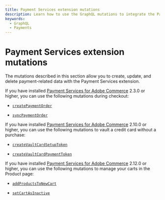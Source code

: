 ```yaml
---
title: Payment Services extension mutations
description: Learn how to use the GraphQL mutations to integrate the Payment Services extension.
keywords:
  - GraphQL
  - Payments
---
```


# Payment Services extension mutations

The mutations described in this section allow you to create, update, and delete payment-related data with the Payment Services extension.

If you have installed [Payment Services for Adobe Commerce](https://commercemarketplace.adobe.com/magento-payment-services.html) 2.3.0 or higher, you can use the following mutations during checkout:

* [`createPaymentOrder`](../mutations/create-payment-order.md)

* [`syncPaymentOrder`](../mutations/sync-payment-order.md)

If you have installed [Payment Services for Adobe Commerce](https://commercemarketplace.adobe.com/magento-payment-services.html) 2.10.0 or higher, you can use the following mutations to vault a credit card without a purchase:

* [`createVaultCardSetupToken`](../mutations/create-vault-card-setup-token.md)

* [`createVaultCardPaymentToken`](../mutations/create-vault-card-payment-token.md)

If you have installed [Payment Services for Adobe Commerce](https://commercemarketplace.adobe.com/magento-payment-services.html) 2.12.0 or higher, you can use the following mutations to manage your carts in the Product page:

* [`addProductsToNewCart`](../mutations/add-products-new-cart.md)

* [`setCartAsInactive`](../mutations/set-cart-inactive.md)
